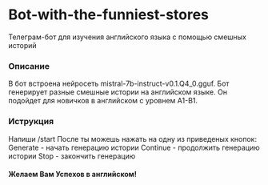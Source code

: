 # Bot-with-the-funniest-stores
 

Телеграм-бот для изучения английского языка с помощью смешных историй


### Описание
В бот встроена нейросеть mistral-7b-instruct-v0.1.Q4_0.gguf. Бот генерирует разные смешные истории на английском языке.
Он подойдет для новичков в английском с уровнем A1-B1.

### Иструкция
Напиши /start
После ты можешь нажать на одну из приведеных кнопок:
Generate - начать генерацию истории
Continue - продолжить генерацию истории
Stop - закончить генерацию

#### Желаем Вам Успехов в английском!

